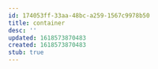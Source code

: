 ```yaml
---
id: 174053ff-33aa-48bc-a259-1567c9978b50
title: container
desc: ''
updated: 1618573870483
created: 1618573870483
stub: true
---
```


